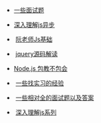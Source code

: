 
+  [一些面试题](https://github.com/qiu-deqing/FE-interview)  

+  [深入理解js异步](https://github.com/wangfupeng1988/js-async-tutorial)  

+  [阮老师Js基础](https://github.com/wangdoc/javascript-tutorial)  

+  [jquery源码解读](https://github.com/chokcoco/jQuery-)  

+  [Node.js 包教不包会](https://github.com/alsotang/node-lessons)  

+  [一些找实习的经验](https://github.com/topview-frontend/campus-recruitment/blob/master/interview/frontend_interview_by_timtsang.md) 

+  [一些相对全的面试题以及答案](https://github.com/infp/Front-end-Interview)  

+  [深入理解js系列](http://www.cnblogs.com/TomXu/archive/2011/12/15/2288411.html#3848276)

